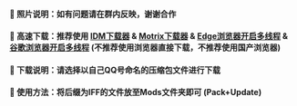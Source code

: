 #### 🏀 照片说明：如有问题请在群内反映，谢谢合作

#### 🚀 高速下载：推荐使用 [IDM下载器](https://wwi.lanzoup.com/iNFd11tw2lqh) & [Motrix下载器](https://wwi.lanzoup.com/iEPYB1tw2tkj) & [Edge浏览器开启多线程](https://www.bilibili.com/video/BV1uc411E7mi/) & [谷歌浏览器开启多线程](https://www.bilibili.com/video/BV16T4y1R75e) (不推荐使用浏览器直接下载，不推荐使用国产浏览器)

#### 🎨 下载说明：请选择以自己QQ号命名的压缩包文件进行下载

#### 🎉 使用方法：将后缀为IFF的文件放至Mods文件夹即可 (Pack+Update)
